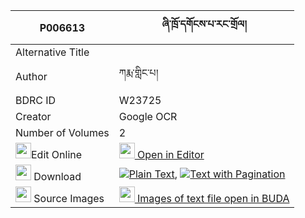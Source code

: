 |P006613|ཞི་ཁྲོ་དགོངས་པ་རང་གྲོལ། 
| --- | --- 
|Alternative Title |
|Author| ཀརྨ་གླིང་པ།
|BDRC ID | W23725
|Creator | Google OCR
|Number of Volumes| 2
|<img width="25" src="https://img.icons8.com/color/25/000000/edit-property.png">Edit Online| [<img width="25" src="https://avatars.githubusercontent.com/u/45091458?s=200&v=4"> Open in Editor](http://editor.openpecha.org/P006613)
|<img width="25" src="https://img.icons8.com/fluent/48/000000/download-2.png"/>  Download | [![](https://img.icons8.com/color/20/000000/txt.png)Plain Text](https://github.com/Openpecha/P006613/releases/download/v1/shyi_tro_gongpa_rangdrol_plain_P006613.zip), [![](https://img.icons8.com/color/20/000000/txt.png)Text with Pagination](https://github.com/Openpecha/P006613/releases/download/v1/shyi_tro_gongpa_rangdrol_pages_P006613.zip)
|<img width="25" src="https://img.icons8.com/plasticine/100/000000/pictures-folder.png"/>  Source Images | [<img width="25" src="https://library.bdrc.io/icons/BUDA-small.svg"> Images of text file open in BUDA](https://library.bdrc.io/show/bdr:W23725)